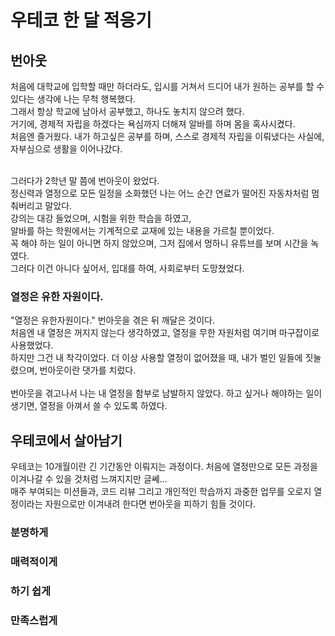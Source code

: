 # 우테코 한 달 적응기

## 번아웃

처음에 대학교에 입학할 때만 하더라도, 입시를 거쳐서 드디어 내가 원하는 공부를 할 수 있다는 생각에 나는 무척 행복했다. <br>
그래서 항상 학교에 남아서 공부했고, 하나도 놓치지 않으려 했다. <br>
거기에, 경제적 자립을 하겠다는 욕심까지 더해져 알바를 하며 몸을 혹사시켰다. <br>
처음엔 즐거웠다. 내가 하고싶은 공부를 하며, 스스로 경제적 자립을 이뤄냈다는 사실에, 자부심으로 생활을 이어나갔다.<br> <br>
<!-- 이부분 지울까 고민중입니다.-->

그러다가 2학년 말 쯤에 번아웃이 왔었다. <br>
정신력과 열정으로 모든 일정을 소화했던 나는 어느 순간 연료가 떨어진 자동차처럼 멈춰버리고 말았다.<br>
강의는 대강 들었으며, 시험을 위한 학습을 하였고, <br>
알바를 하는 학원에서는 기계적으로 교재에 있는 내용을 가르칠 뿐이었다.<br>
꼭 해야 하는 일이 아니면 하지 않았으며, 그저 집에서 멍하니 유튜브를 보며 시간을 녹였다.<br>
그러다 이건 아니다 싶어서, 입대를 하여, 사회로부터 도망쳤었다. <br>

### 열정은 유한 자원이다.

"열정은 유한자원이다." 번아웃을 겪은 뒤 깨달은 것이다.<br>
처음엔 내 열정은 꺼지지 않는다 생각하였고, 열정을 무한 자원처럼 여기며 마구잡이로 사용했었다.<br>
하지만 그건 내 착각이었다. 더 이상 사용할 열정이 없어졌을 때, 내가 벌인 일들에 짓눌렸으며, 번아웃이란 댓가를 치렀다.<br>
<br>
번아웃을 겪고나서 나는 내 열정을 함부로 남발하지 않았다. 하고 싶거나 해야하는 일이 생기면, 열정을 아껴서 쓸 수 있도록 하였다.

## 우테코에서 살아남기

우테코는 10개월이란 긴 기간동안 이뤄지는 과정이다. 처음에 열정만으로 모든 과정을 이겨나갈 수 있을 것처럼 느껴지지만 글쎄...<br>
매주 부여되는 미션들과, 코드 리뷰 그리고 개인적인 학습까지 과중한 업무를 오로지 열정이라는 자원으로만 이겨내려 한다면 번아웃을 피하기 힘들 것이다.<br>

### 분명하게

### 매력적이게

### 하기 쉽게

### 만족스럽게
